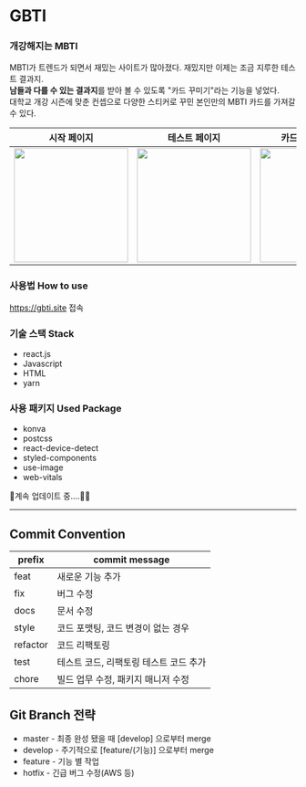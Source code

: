 # GBTI
### 개강해지는 MBTI
MBTI가 트렌드가 되면서 재밌는 사이트가 많아졌다. 재밌지만 이제는 조금 지루한 테스트 결과지.<br/>
**남들과 다를 수 있는 결과지**를 받아 볼 수 있도록 "카드 꾸미기"라는 기능을 넣었다.<br/>
대학교 개강 시즌에 맞춘 컨셉으로 다양한 스티커로 꾸민 본인만의 MBTI 카드를 가져갈 수 있다.<br/>

| 시작 페이지 | 테스트 페이지 | 카드 꾸미기 페이지 | 결과지 페이지 |
|----------|------------|---------------|-----------|
|<img src="https://user-images.githubusercontent.com/37644146/157196344-6c274122-fb31-406f-9b9d-6d8c0ee5ff8c.png" width="200"/>|<img src="https://user-images.githubusercontent.com/37644146/157196252-2c093177-b828-4485-85e9-d1d99db3d692.jpeg" width="200"/>|<img src="https://user-images.githubusercontent.com/37644146/157197199-445c347e-582e-435c-8f51-bdfb2610394b.jpeg" width="200"/>|<img src="https://user-images.githubusercontent.com/37644146/157196757-3fbf2652-1a73-4475-a106-8a1acffc10bf.png" width="200"/>|

### 사용법 How to use
https://gbti.site 접속


### 기술 스택 Stack
- react.js
- Javascript
- HTML
- yarn

### 사용 패키지 Used Package
- konva
- postcss
- react-device-detect
- styled-components
- use-image
- web-vitals

🚧계속 업데이트 중....🏃‍♀️

-----
## Commit Convention
|prefix|commit message|
|------|--------------|
|feat|새로운 기능 추가|
|fix|버그 수정|
|docs|문서 수정|
|style|코드 포맷팅, 코드 변경이 없는 경우|
|refactor|코드 리팩토링|
|test|테스트 코드, 리팩토링 테스트 코드 추가|
|chore|빌드 업무 수정, 패키지 매니저 수정|

## **Git Branch 전략**

- master - 최종 완성 됐을 때 [develop] 으로부터 merge
- develop - 주기적으로 [feature/(기능)] 으로부터 merge
- feature - 기능 별 작업
- hotfix - 긴급 버그 수정(AWS 등)
